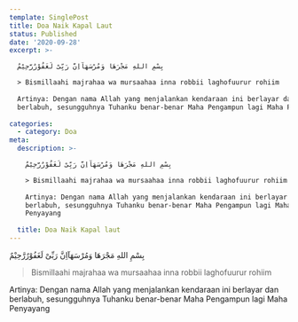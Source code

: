 ```yaml
---
template: SinglePost
title: Doa Naik Kapal Laut
status: Published
date: '2020-09-28'
excerpt: >-

  بِسْمِ اللهِ مَجْرَهَا وَمُرْسَهَآاِنَّ رَبِّىْ لَغَفُوْرٌرَّحِيْمٌ

  > Bismillaahi majrahaa wa mursaahaa inna robbii laghofuurur rohiim
      
  Artinya: Dengan nama Allah yang menjalankan kendaraan ini berlayar dan
  berlabuh, sesungguhnya Tuhanku benar-benar Maha Pengampun lagi Maha Penyayang
    
categories:
  - category: Doa
meta:
  description: >-

    بِسْمِ اللهِ مَجْرَهَا وَمُرْسَهَآاِنَّ رَبِّىْ لَغَفُوْرٌرَّحِيْمٌ

    > Bismillaahi majrahaa wa mursaahaa inna robbii laghofuurur rohiim
        
    Artinya: Dengan nama Allah yang menjalankan kendaraan ini berlayar dan
    berlabuh, sesungguhnya Tuhanku benar-benar Maha Pengampun lagi Maha
    Penyayang
      
  title: Doa Naik Kapal laut
---
```


بِسْمِ اللهِ مَجْرَهَا وَمُرْسَهَآاِنَّ رَبِّىْ لَغَفُوْرٌرَّحِيْمٌ
> Bismillaahi majrahaa wa mursaahaa inna robbii laghofuurur rohiim
    
Artinya: Dengan nama Allah yang menjalankan kendaraan ini berlayar dan berlabuh, sesungguhnya Tuhanku benar-benar Maha Pengampun lagi Maha Penyayang
  
